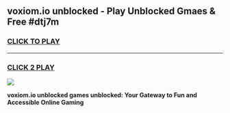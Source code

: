 
## voxiom.io unblocked - Play Unblocked Gmaes & Free #dtj7m
<h3>
<a href="https://news.freeplayer.one?title=voxiom.io_unblocked&ref=24F">CLICK TO PLAY</a></h3>
<hr>

<h3>
<a href="https://news.freeplayer.one?title=voxiom.io_unblocked&ref=24F">CLICK 2 PLAY</a>
  
</h3>

<a href="https://news.freeplayer.one?title=voxiom.io_unblocked&ref=24F/"><img src="https://clearcache.store/games.png"></a>


**voxiom.io unblocked games unblocked: Your Gateway to Fun and Accessible Online Gaming**
